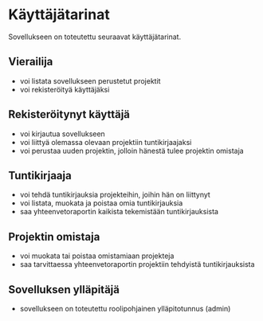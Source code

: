 # Käyttäjätarinat

Sovellukseen on toteutettu seuraavat käyttäjätarinat.

## Vierailija

- voi listata sovellukseen perustetut projektit
- voi rekisteröityä käyttäjäksi

## Rekisteröitynyt käyttäjä

- voi kirjautua sovellukseen
- voi liittyä olemassa olevaan projektiin tuntikirjaajaksi
- voi perustaa uuden projektin, jolloin hänestä tulee projektin omistaja

## Tuntikirjaaja

- voi tehdä tuntikirjauksia projekteihin, joihin hän on liittynyt
- voi listata, muokata ja poistaa omia tuntikirjauksia
- saa yhteenvetoraportin kaikista tekemistään tuntikirjauksista

## Projektin omistaja

- voi muokata tai poistaa omistamiaan projekteja
- saa tarvittaessa yhteenvetoraportin projektiin tehdyistä tuntikirjauksista

## Sovelluksen ylläpitäjä

- sovellukseen on toteutettu roolipohjainen ylläpitotunnus (admin)
